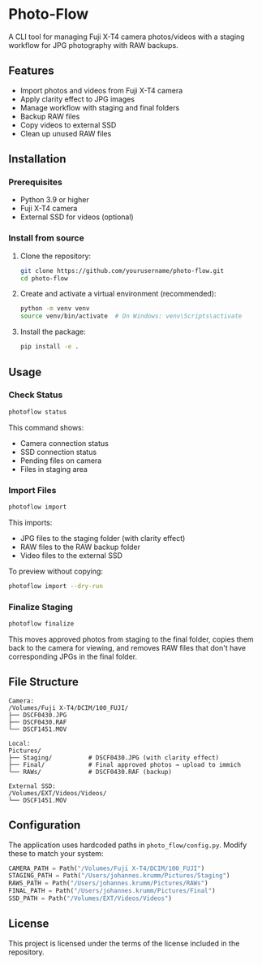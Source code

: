 # Photo-Flow

A CLI tool for managing Fuji X-T4 camera photos/videos with a staging workflow for JPG photography with RAW backups.

## Features

- Import photos and videos from Fuji X-T4 camera
- Apply clarity effect to JPG images
- Manage workflow with staging and final folders
- Backup RAW files
- Copy videos to external SSD
- Clean up unused RAW files

## Installation

### Prerequisites

- Python 3.9 or higher
- Fuji X-T4 camera
- External SSD for videos (optional)

### Install from source

1. Clone the repository:
   ```bash
   git clone https://github.com/yourusername/photo-flow.git
   cd photo-flow
   ```

2. Create and activate a virtual environment (recommended):
   ```bash
   python -m venv venv
   source venv/bin/activate  # On Windows: venv\Scripts\activate
   ```

3. Install the package:
   ```bash
   pip install -e .
   ```

## Usage

### Check Status

```bash
photoflow status
```

This command shows:
- Camera connection status
- SSD connection status
- Pending files on camera
- Files in staging area

### Import Files

```bash
photoflow import
```

This imports:
- JPG files to the staging folder (with clarity effect)
- RAW files to the RAW backup folder
- Video files to the external SSD

To preview without copying:

```bash
photoflow import --dry-run
```

### Finalize Staging

```bash
photoflow finalize
```

This moves approved photos from staging to the final folder, copies them back to the camera for viewing, and removes RAW files that don't have corresponding JPGs in the final folder.

## File Structure

```
Camera:
/Volumes/Fuji X-T4/DCIM/100_FUJI/
├── DSCF0430.JPG
├── DSCF0430.RAF
└── DSCF1451.MOV

Local:
Pictures/
├── Staging/          # DSCF0430.JPG (with clarity effect)
├── Final/            # Final approved photos → upload to immich
└── RAWs/             # DSCF0430.RAF (backup)

External SSD:
/Volumes/EXT/Videos/Videos/
└── DSCF1451.MOV
```

## Configuration

The application uses hardcoded paths in `photo_flow/config.py`. Modify these to match your system:

```python
CAMERA_PATH = Path("/Volumes/Fuji X-T4/DCIM/100_FUJI")
STAGING_PATH = Path("/Users/johannes.krumm/Pictures/Staging")
RAWS_PATH = Path("/Users/johannes.krumm/Pictures/RAWs")
FINAL_PATH = Path("/Users/johannes.krumm/Pictures/Final")
SSD_PATH = Path("/Volumes/EXT/Videos/Videos")
```

## License

This project is licensed under the terms of the license included in the repository.
